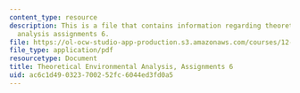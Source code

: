 ```yaml
---
content_type: resource
description: This is a file that contains information regarding theoretical environmental
  analysis assignments 6.
file: https://ol-ocw-studio-app-production.s3.amazonaws.com/courses/12-009j-theoretical-environmental-analysis-spring-2015/ac6c1d490323700252fc6044ed3fd0a5_MIT12_009JS15_pset6.pdf
file_type: application/pdf
resourcetype: Document
title: Theoretical Environmental Analysis, Assignments 6
uid: ac6c1d49-0323-7002-52fc-6044ed3fd0a5
---
```

